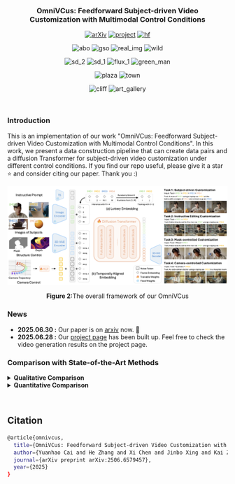 &nbsp;

<div align="center">

<h3>OmniVCus: Feedforward Subject-driven Video <br> Customization with Multimodal Control Conditions</h3> 

[![arXiv](https://img.shields.io/badge/paper-arxiv-179bd3)](https://arxiv.org/abs/2411.14384)
[![project](https://img.shields.io/badge/project-page-green)](https://caiyuanhao1998.github.io/project/OmniVCus/)
[![hf](https://img.shields.io/badge/hugging-face-green)](https://huggingface.co/datasets/CaiYuanhao/OmniVCus)

<p align="center">
  <img src="img/abo.gif" width="24%" alt="abo">
  <img src="img/gso.gif" width="24%" alt="gso">
  <img src="img/real_img.gif" width="24%" alt="real_img">
  <img src="img/wild.gif" width="24%" alt="wild">
</p>
<p align="center">
  <img src="img/sd_2.gif" width="24%" alt="sd_2">
  <img src="img/sd_1.gif" width="24%" alt="sd_1">
  <img src="img/flux_1.gif" width="24%" alt="flux_1">
  <img src="img/green_man.gif" width="24%" alt="green_man">
</p>
<p align="center">
  <img src="img/plaza.gif" width="50%" alt="plaza">
  <img src="img/town.gif" width="48%" alt="town">
</p>
<p align="center">
  <img src="img/cliff.gif" width="49.5%" alt="cliff">
  <img src="img/art_gallery.gif" width="48.5%" alt="art_gallery">
</p>


&nbsp;

</div>



### Introduction
This is an implementation of our work "OmniVCus: Feedforward Subject-driven Video Customization with Multimodal Control Conditions". In this work, we present a data construction pipeline that can create data pairs and a diffusion Transformer for subject-driven video customization under different control conditions. If you find our repo useful, please give it a star ⭐ and consider citing our paper. Thank you :)


<p align="center">
  <img src="/img/method_framework.png" alt="pipeline" width="900">
</p>

<p align="center"><strong>Figure 2:</strong>The overall framework of our OmniVCus</p>



### News
- **2025.06.30 :** Our paper is on [arxiv](https://arxiv.org/abs/2411.14384) now. 🚀
- **2025.06.28 :** Our [project page](https://caiyuanhao1998.github.io/project/OmniVCus/) has been built up. Feel free to check the video generation results on the project page.


### Comparison with State-of-the-Art Methods

<details close>
<summary><b>Qualitative Comparison</b></summary>


<figure style="display:inline-block; text-align:center; margin: 10px;">
  <img src="/img/compare_img.png" width="300px">
  <figcaption><em>Input Image</em></figcaption>
</figure>

<figure style="display:inline-block; text-align:center; margin: 10px;">
  <img src="/img/compare_wan.gif" width="300px">
  <figcaption><em>OmniGen + WanI2V-2.1</em></figcaption>
</figure>

<figure style="display:inline-block; text-align:center; margin: 10px;">
  <img src="/img/compare_skyreel.gif" width="300px">
  <figcaption><em>SkyReel-A2</em></figcaption>
</figure>

<figure style="display:inline-block; text-align:center; margin: 10px;">
  <img src="/img/compare_ours.gif" width="300px">
  <figcaption><em>Ours</em></figcaption>
</figure>

<p align="center"><em>The woman in IMG1 is talking to a man on a street</em></p>

</details>



<details close>
<summary><b>Quantitative Comparison</b></summary>

![results1](/img/quantitative_comparison.png)

</details>






&nbsp;

## Citation
```sh
@article{omnivcus,
  title={OmniVCus: Feedforward Subject-driven Video Customization with Multimodal Control Conditions},
  author={Yuanhao Cai and He Zhang and Xi Chen and Jinbo Xing and Kai Zhang and Yiwei Hu and Yuqian Zhou and Zhifei Zhang and Soo Ye Kim and Tianyu Wang and Yulun Zhang and Xiaokang Yang and Zhe Lin and Alan Yuille},
  journal={arXiv preprint arXiv:2506.6579457},
  year={2025}
}
```
